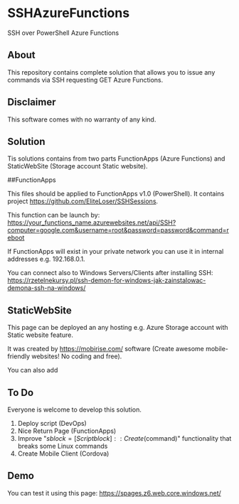 # SSHAzureFunctions
SSH over PowerShell Azure Functions

## About

This repository contains complete solution that allows you to issue any commands via SSH requesting GET Azure Functions.

## Disclaimer

This software comes with no warranty of any kind.

## Solution

Tis solutions contains from two parts FunctionApps (Azure Functions) and StaticWebSite (Storage account Static website).

##FunctionApps

This files should be applied to FunctionApps v1.0 (PowerShell). It contains project https://github.com/EliteLoser/SSHSessions.

This function can be launch by:
https://your_functions_name.azurewebsites.net/api/SSH?computer=google.com&username=root&password=password&command=reboot

If FunctionApps will exist in your private network you can use it in internal addresses e.g. 192.168.0.1.

You can connect also to Windows Servers/Clients after installing SSH: https://rzetelnekursy.pl/ssh-demon-for-windows-jak-zainstalowac-demona-ssh-na-windows/

## StaticWebSite

This page can be deployed an any hosting e.g. Azure Storage account with Static website feature.

It was created by https://mobirise.com/ software (Create awesome mobile-friendly websites! No coding and free).

You can also add 

## To Do

Everyone is welcome to develop this solution.

1. Deploy script (DevOps)
2. Nice Return Page (FunctionApps)
3. Improve "$sblock  = [Scriptblock]::Create($command)" functionality that breaks some Linux commands  
4. Create Mobile Client (Cordova)

## Demo
You can test it using this page: https://spages.z6.web.core.windows.net/
